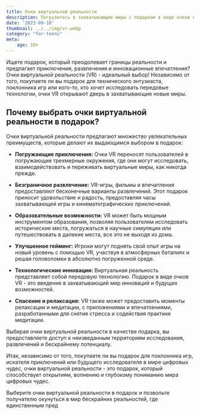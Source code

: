 ```yaml
---
title: Очки виртуальной реальности
description: Погрузитесь в захватывающие миры с подарком в виде очков виртуальной реальности.
date: '2023-09-18'
thumbnail: ../../img/vr.webp
category: "for-teens"
meta:
    age: 10+
---
```

Ищете подарок, который преодолевает границы реальности и предлагает приключения, развлечения и инновационные впечатления? Очки виртуальной реальности (VR) - идеальный выбор! Независимо от того, покупаете ли вы подарок для технического энтузиаста, поклонника игр или кого-то, кто хочет исследовать передовые технологии, очки VR открывают дверь в захватывающие новые миры.

## Почему выбрать очки виртуальной реальности в подарок?

Очки виртуальной реальности предлагают множество увлекательных преимуществ, которые делают их выдающимся выбором в подарок:

- **Погружающие приключения:** Очки VR переносят пользователей в погружающие трехмерные окружения, где они могут исследовать, взаимодействовать и переживать виртуальные миры, как никогда прежде.

- **Безграничное развлечение:** VR-игры, фильмы и впечатления предоставляют бесконечные варианты развлечений. Этот подарок приносит удовольствие и радость, предоставляя часы захватывающей игры и кинематографических приключений.

- **Образовательные возможности:** VR может быть мощным инструментом образования, позволяя пользователям исследовать исторические места, погружаться в научные симуляции или путешествовать в далекие места, все это не выходя из дома.

- **Улучшенное гейминг:** Игроки могут поднять свой опыт игры на новый уровень с помощью VR, участвуя в атмосферных баталиях и решая головоломки в абсолютно погруженной среде.

- **Технологические инновации:** Виртуальная реальность представляет собой передовую технологию. Подарок в виде очков VR - это введение в захватывающий мир инноваций и будущих возможностей.

- **Спасение и релаксация:** VR также может предоставить моменты релаксации и медитации, с приложениями и впечатлениями, разработанными для снятия стресса и содействия практике медитации.

Выбирая очки виртуальной реальности в качестве подарка, вы предоставляете доступ к неизведанным территориям исследования, развлечений и бескрайнему потенциалу.

Итак, независимо от того, покупаете ли вы подарок для поклонника игр, искателя приключений или будущего исследователя в мире цифровых чудес, очки виртуальной реальности - это подарок, который способствует открытиям, волнению и глубокому пониманию мира цифровых чудес.

Выберите очки виртуальной реальности в подарок и позвольте получателю окунуться в мир бескрайних реальностей, где единственным пред
